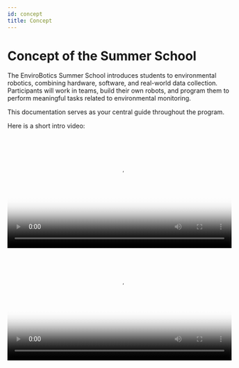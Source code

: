 ```yaml
---
id: concept
title: Concept
---
```


# Concept of the Summer School

The EnviroBotics Summer School introduces students to environmental robotics, combining hardware, software, and real-world data collection. Participants will work in teams, build their own robots, and program them to perform meaningful tasks related to environmental monitoring.

This documentation serves as your central guide throughout the program.

Here is a short intro video:


<video width="100%" controls poster="/Summer-School-EnviroBotics/img/preview.jpg">
  <source src="/EnviroBotics-Docs/static/video/Sim_vid.mp4" type="video/mp4" />
</video>

<video width="100%" controls poster="/Summer-School-EnviroBotics/img/preview.jpg">
  <source src="/EnviroBotics-Docs/static/video/Video.mp4" type="video/mp4" />
</video>
